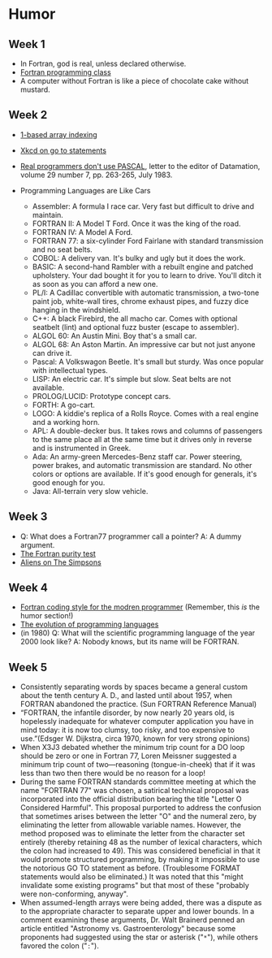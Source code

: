 # Humor

## Week 1

* In Fortran, god is real, unless declared otherwise.
* [Fortran programming class](https://comic.browserling.com/tag/fortran-programming)
* A computer without Fortran is like a piece of chocolate cake without mustard.


## Week 2

* [1-based array indexing](https://9gag.com/gag/arG5o15)
* [Xkcd on go to statements](https://xkcd.com/292/)
* [Real programmers don't use PASCAL](https://www-users.cs.york.ac.uk/susan/joke/quiche.htm), letter to the editor of Datamation, volume 29 number 7, pp. 263-265, July 1983.
* Programming Languages are Like Cars

  * Assembler: A formula I race car.  Very fast but difficult to drive and maintain.
  * FORTRAN II: A Model T Ford. Once it was the king of the road.
  * FORTRAN IV: A Model A Ford.
  * FORTRAN 77: a six-cylinder Ford Fairlane with standard transmission and no seat belts.
  * COBOL: A delivery van. It's bulky and ugly but it does the work.
  * BASIC: A second-hand Rambler with a rebuilt engine and patched upholstery. Your dad bought it for you to learn to drive. You'll ditch it as soon as you can afford a new one.
  * PL/I: A Cadillac convertible with automatic transmission, a two-tone paint job, white-wall tires, chrome exhaust pipes, and fuzzy dice hanging in the windshield.
  * C++: A black Firebird, the all macho car. Comes with optional seatbelt (lint) and optional fuzz buster (escape to assembler).
  * ALGOL 60: An Austin Mini. Boy that's a small car.
  * ALGOL 68: An Aston Martin. An impressive car but not just anyone can drive it.
  * Pascal: A Volkswagon Beetle. It's small but sturdy. Was once popular with intellectual types.
  * LISP: An electric car. It's simple but slow. Seat belts are not available.
  * PROLOG/LUCID: Prototype concept cars.
  * FORTH: A go-cart.
  * LOGO: A kiddie's replica of a Rolls Royce. Comes with a real engine and a working horn.
  * APL: A double-decker bus. It takes rows and columns of passengers to the same place all at the same time but it drives only in reverse and is instrumented in Greek.
  * Ada: An army-green Mercedes-Benz staff car. Power steering, power brakes, and automatic transmission are standard. No other colors or options are available. If it's good enough for generals, it's good enough for you.
  * Java: All-terrain very slow vehicle.

## Week 3

* Q: What does a Fortran77 programmer call a pointer? A: A dummy argument.
* [The Fortran purity test](https://www.netfunny.com/rhf/jokes/92q1/fortquiz.html)
* [Aliens on The Simpsons](https://www.reddit.com/r/ProgrammerHumor/comments/75mpb0/the_aliens_on_the_simpsons_sure_know_whats_up/)


## Week 4

* [Fortran coding style for the modren programmer](https://groups.google.com/g/comp.lang.fortran/c/TIYj2uhhXbU) (Remember, this *is* the humor section!)
* [The evolution of programming languages](https://onionesquereality.wordpress.com/tag/humour/)
* (in 1980) Q: What will the scientific programming language of the year 2000 look like? A: Nobody knows, but its name will be FORTRAN.


## Week 5
*  Consistently separating words by spaces became a general custom about the tenth century A. D., and lasted until about 1957, when FORTRAN abandoned the practice. (Sun FORTRAN Reference Manual)
* “FORTRAN, the infantile disorder, by now nearly 20 years old, is hopelessly inadequate for whatever computer application you have in mind today: it is now too clumsy, too risky, and too expensive to use.”(Edsger W. Dijkstra, circa 1970, known for very strong opinions)
* When X3J3 debated whether the minimum trip count for a DO loop should be zero or one in Fortran 77, Loren Meissner suggested a minimum trip count of two—reasoning (tongue-in-cheek) that if it was less than two then there would be no reason for a loop!
* During the same FORTRAN standards committee meeting at which the name "FORTRAN 77" was chosen, a satirical technical proposal was incorporated into the official distribution bearing the title "Letter O Considered Harmful". This proposal purported to address the confusion that sometimes arises between the letter "O" and the numeral zero, by eliminating the letter from allowable variable names. However, the method proposed was to eliminate the letter from the character set entirely (thereby retaining 48 as the number of lexical characters, which the colon had increased to 49). This was considered beneficial in that it would promote structured programming, by making it impossible to use the notorious GO TO statement as before. (Troublesome FORMAT statements would also be eliminated.) It was noted that this "might invalidate some existing programs" but that most of these "probably were non-conforming, anyway".
* When assumed-length arrays were being added, there was a dispute as to the appropriate character to separate upper and lower bounds. In a comment examining these arguments, Dr. Walt Brainerd penned an article entitled "Astronomy vs. Gastroenterology" because some proponents had suggested using the star or asterisk ("`*`"), while others favored the colon ("`:`").
